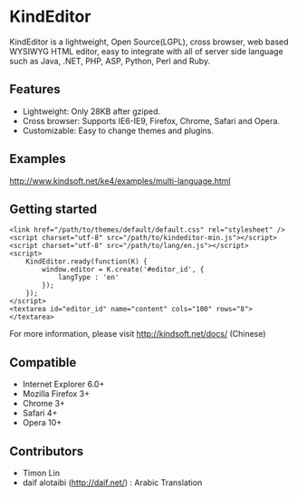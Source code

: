 
KindEditor
=================================================

KindEditor is a lightweight, Open Source(LGPL), cross browser, web based WYSIWYG HTML editor, easy to integrate with all of server side language such as Java, .NET, PHP, ASP, Python, Perl and Ruby.

## Features

* Lightweight: Only 28KB after gziped.
* Cross browser: Supports IE6-IE9, Firefox, Chrome, Safari and Opera.
* Customizable: Easy to change themes and plugins.

## Examples

http://www.kindsoft.net/ke4/examples/multi-language.html

## Getting started

	<link href="/path/to/themes/default/default.css" rel="stylesheet" />
	<script charset="utf-8" src="/path/to/kindeditor-min.js"></script>
	<script charset="utf-8" src="/path/to/lang/en.js"></script>
	<script>
		KindEditor.ready(function(K) {
			window.editor = K.create('#editor_id', {
				langType : 'en'
			});
		});
	</script>
	<textarea id="editor_id" name="content" cols="100" rows="8"></textarea>

For more information, please visit http://kindsoft.net/docs/ (Chinese)

## Compatible

* Internet Explorer 6.0+
* Mozilla Firefox 3+
* Chrome 3+
* Safari 4+
* Opera 10+

## Contributors

* Timon Lin
* daif alotaibi (http://daif.net/) : Arabic Translation
